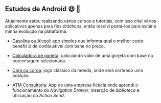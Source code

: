 ## Estudos de Android :satisfied: :iphone: 

Atualmente estou realizando vários cursos e tutoriais, com isso criei váríos aplicativos apenas para fins _didáticos_, então resolvi posta-los para exibir a minha evolução na plataforma. 

* [Gasolina ou Alcool](https://github.com/ViniBza/EstudosAndroid/tree/master/Udemy/Alcoolougasolina): app simples que informa qual o melhor custo benefício de combustível com bane no preço.

* [Calculadora de gorjeta](https://github.com/ViniBza/EstudosAndroid/tree/master/Udemy/Calculadoradegorjeta): calculando valor de uma gorjeta com base na porcentagem selecionada. 

* [Cara ou coroa](https://github.com/ViniBza/EstudosAndroid/tree/master/Udemy/CaraOuCoroa): jogo clássico da moeda, onde será sorteado uma posição.

* [ATM Consultoria](https://github.com/ViniBza/EstudosAndroid/tree/master/Udemy/ATM_Consultoria): App de uma empresa fictícia onde aprendi o funcionamento do _Navigation Drawer_, inserção de _biblioteca_ e utilização da _Action Send_.